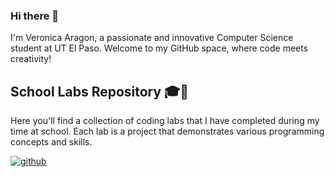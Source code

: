 ### Hi there 👋

I'm Veronica Aragon, a passionate and innovative Computer Science student at UT El Paso. Welcome to my GitHub space, where code meets creativity!

## School Labs Repository 🎓🚀
Here you'll find a collection of coding labs that I have completed during my time at school. Each lab is a project that demonstrates various programming concepts and skills.

   [![github](https://img.shields.io/badge/GitHub-000000?style=for-the-badge&logo=GitHub&logoColor=white)](https://github.com/veronicaragon)
